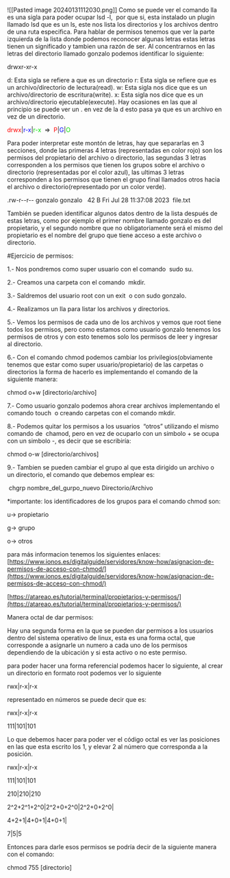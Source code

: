 ![[Pasted image 20240131112030.png]]
Como se puede ver el comando lla es una sigla para poder ocupar lsd -l,  por que si, esta instalado un plugin llamado lsd que es un ls, este nos lista los directorios y los archivos dentro de una ruta especifica.
Para hablar de permisos tenemos que ver la parte izquierda de la lista donde podemos reconocer algunas letras estas letras tienen un significado y tambien una razón de ser.
Al concentrarnos en las letras del directorio llamado gonzalo podemos identificar lo siguiente:

drwxr-xr-x 

d: Esta sigla se refiere a que es un directorio
r: Esta sigla se refiere que es un archivo/directorio de lectura(read).
w: Esta sigla nos dice que es un archivo/directorio de escritura(write).
x: Esta sigla nos dice que es un archivo/directorio ejecutable(execute).
Hay ocasiones en las que al principio se puede ver un . en vez de la d esto pasa ya que es un archivo en vez de un directorio.

<font color="red">drwx</font>|<font color="blue">r-x</font>|<font color="gren">r-x</font>  =>  <font color="red">P</font>|<font color="blue">G</font>|<font color="gren">O</font>
  

Para poder interpretar este montón de letras, hay que separarlas en 3 secciones, donde las primeras 4 letras (representadas en color rojo) son los permisos del propietario del archivo o directorio, las segundas 3 letras corresponden a los permisos que tienen los grupos sobre el archivo o directorio (representadas por el color azul), las ultimas 3 letras corresponden a los permisos que tienen el grupo final llamados otros hacia el archivo o directorio(representado por un color verde).

.rw-r--r-- gonzalo gonzalo   42 B Fri Jul 28 11:37:08 2023  file.txt

También se pueden identificar algunos datos dentro de la lista después de estas letras, como por ejemplo el primer nombre llamado gonzalo es del propietario, y el segundo nombre que no obligatoriamente será el mismo del propietario es el nombre del grupo que tiene acceso a este archivo o directorio.

  

#Ejercicio de permisos: 

1.- Nos pondremos como super usuario con el comando  sudo su.

2.- Creamos una carpeta con el comando  mkdir.

3.- Saldremos del usuario root con un exit  o con sudo gonzalo.

4.- Realizamos un lla para listar los archivos y directorios.

5.- Vemos los permisos de cada uno de los archivos y vemos que root tiene todos los permisos, pero como estamos como usuario gonzalo tenemos los permisos de otros y con esto tenemos solo los permisos de leer y ingresar al directorio.

6.- Con el comando chmod podemos cambiar los privilegios(obviamente tenemos que estar como super usuario/propietario) de las carpetas o directorios la forma de hacerlo es implementando el comando de la siguiente manera: 

chmod o+w [directorio/archivo]

7.- Como usuario gonzalo podemos ahora crear archivos implementando el comando touch  o creando carpetas con el comando mkdir.

8.- Podemos quitar los permisos a los usuarios  “otros” utilizando el mismo comando de  chamod, pero en vez de ocuparlo con un simbolo + se ocupa con un simbolo -, es decir que se escribiría: 

chmod o-w [directorio/archivos]

9.- Tambien se pueden cambiar el grupo al que esta dirigido un archivo o un directorio, el comando que debemos emplear es: 

 chgrp nombre_del_gurpo_nuevo Directorio/Archivo
  

*importante: los identificadores de los grupos para el comando chmod son:

u-> propietario

g-> grupo

o-> otros

para más informacion tenemos los siguientes enlaces: 
[https://www.ionos.es/digitalguide/servidores/know-how/asignacion-de-permisos-de-acceso-con-chmod/](https://www.ionos.es/digitalguide/servidores/know-how/asignacion-de-permisos-de-acceso-con-chmod/)

[https://atareao.es/tutorial/terminal/propietarios-y-permisos/](https://atareao.es/tutorial/terminal/propietarios-y-permisos/)


Manera octal de dar permisos: 

Hay una segunda forma en la que se pueden dar permisos a los usuarios dentro del sistema operativo de linux, esta es una forma octal, que corresponde a asignarle un numero a cada uno de los permisos dependiendo de la ubicación y si esta activo o no este permiso.

para poder hacer una forma referencial podemos hacer lo siguiente, al crear un directorio en formato root podemos ver lo siguiente 

rwx|r-x|r-x 

representado en números se puede decir que es: 

rwx|r-x|r-x 

111|101|101

Lo que debemos hacer para poder ver el código octal es ver las posiciones en las que esta escrito los 1, y elevar 2 al número que corresponda a la posición.

rwx|r-x|r-x 

111|101|101

210|210|210

2^2+2^1+2^0|2^2+0+2^0|2^2+0+2^0|

4+2+1|4+0+1|4+0+1|

7|5|5 

Entonces para darle esos permisos se podría decir de la siguiente manera con el comando: 

chmod 755 [directorio]
